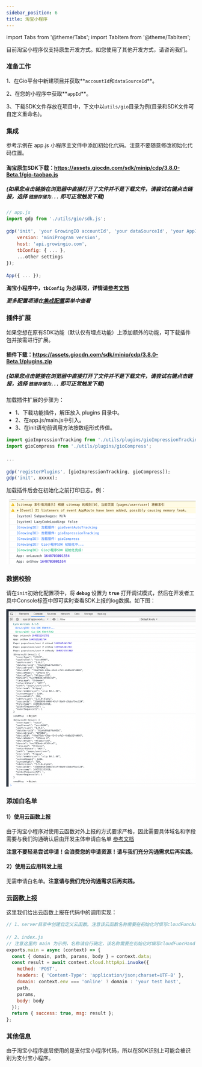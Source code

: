 ```yaml
---
sidebar_position: 6
title: 淘宝小程序
---
```



import Tabs from '@theme/Tabs';
import TabItem from '@theme/TabItem';

目前淘宝小程序仅支持原生开发方式。如您使用了其他开发方式，请咨询我们。

### 准备工作

1、在Gio平台中新建项目并获取**`accountId`和`dataSourceId`**。

2、在您的小程序中获取**`appId`**。

3、下载SDK文件存放在项目中，下文中以`utils/gio`目录为例(目录和SDK文件可自定义重命名)。

### 集成

参考示例在 app.js 小程序主文件中添加初始化代码。注意不要随意修改初始化代码位置。

#### 淘宝原生SDK下载：<https://assets.giocdn.com/sdk/minip/cdp/3.8.0-Beta.1/gio-taobao.js>

##### (如果您点击链接在浏览器中直接打开了文件并不是下载文件，请尝试右键点击链接，选择 `链接存储为...` 即可正常触发下载)

```js
// app.js
import gdp from './utils/gio/sdk.js';

gdp('init', 'your GrowingIO accountId', 'your dataSourceId', 'your AppId', {
    version: 'miniProgram version',
    host: 'api.growingio.com',
    tbConfig: { ... },
    ...other settings
});

App({ ... });
```

**淘宝小程序中，`tbConfig` 为必填项，详情请[参考文档](/docs/miniprogram/3.8/initSettings#tbconfig)**

***更多配置项请在[集成配置](/docs/miniprogram/3.8/initSettings)菜单中查看***

### 插件扩展

如果您想在原有SDK功能（默认仅有埋点功能）上添加额外的功能，可下载插件包并按需进行扩展。

#### 插件下载：<https://assets.giocdn.com/sdk/minip/cdp/3.8.0-Beta.1/plugins.zip>

##### (如果您点击链接在浏览器中直接打开了文件并不是下载文件，请尝试右键点击链接，选择 `链接存储为...` 即可正常触发下载)

加载插件扩展的步骤为：

* 1、下载功能插件，解压放入 plugins 目录中。
* 2、在app.js/main.js中引入。
* 3、在init语句前调用方法按数组形式传值。

```js
import gioImpressionTracking from './utils/plugins/gioImpressionTracking';
import gioCompress from './utils/plugins/gioCompress';

...

gdp('registerPlugins', [gioImpressionTracking, gioCompress]);
gdp('init', xxxxx);
```

加载插件后会在初始化之前打印日志。例：

![debugLog](/img/miniprogram/plugin_debug.png)

### 数据校验

请在`init`初始化配置项中，将 **`debug`** 设置为 **`true`** 打开调试模式，然后在开发者工具中Console标签中即可实时查看SDK上报的log数据。如下图：

![debugLog](/img/miniprogram/taobao_debug.png)

### 添加白名单

#### 1）使用云函数上报

由于淘宝小程序对使用云函数对外上报的方式要求严格，因此需要具体域名和字段需要与我们沟通确认后由开发主体申请白名单 [参考文档](https://miniapp.open.taobao.com/docV3.htm?docId=118444&docType=1)

**注意不要轻易尝试申请！会浪费您的申请资源！请与我们充分沟通需求后再实践。**

#### 2）使用云应用转发上报

无需申请白名单。**注意请与我们充分沟通需求后再实践。**

### 云函数上报

这里我们给出云函数上报在代码中的调用实现：

```js
// 1、server目录中创建自定义云函数。注意该云函数名称需要在初始化时填写cloudFuncName。

// 2、index.js
// 注意这里的 main 为示例，名称请自行确定，该名称需要在初始化时填写cloudFuncHandler。
exports.main = async (context) => {
  const { domain, path, params, body } = context.data;
  const result = await context.cloud.httpApi.invoke({
    method: 'POST',
    headers: { 'Content-Type': 'application/json;charset=UTF-8' },
    domain: context.env === 'online' ? domain : 'your test host',
    path,
    params,
    body: body
  });
  return { success: true, msg: result };
};
```

### 其他信息

由于淘宝小程序底层使用的是支付宝小程序代码，所以在SDK识别上可能会被识别为支付宝小程序。
